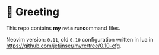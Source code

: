# 👋 Greeting

This repo contains **my** `nvim` **r**un**c**ommand files.

Neovim version: `0.11`, old `0.10` configuration written in lua in https://github.com/jetjinser/myrc/tree/0.10-cfg.
